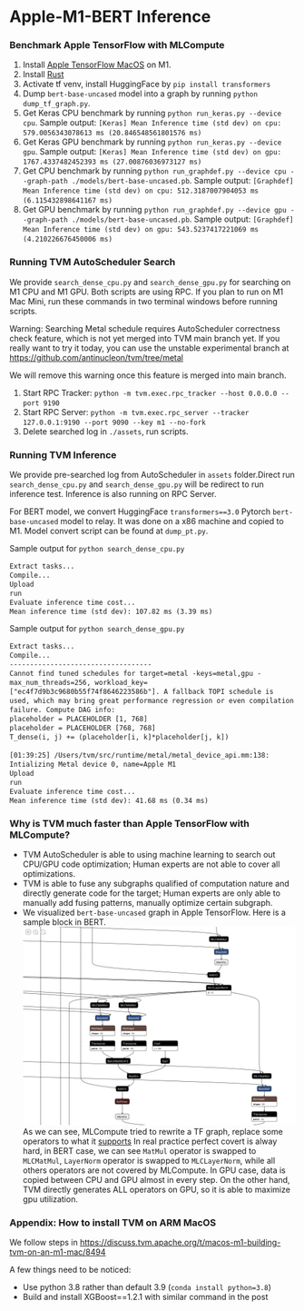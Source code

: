 # Apple-M1-BERT Inference

### Benchmark Apple TensorFlow with MLCompute
1. Install [Apple TensorFlow MacOS](https://github.com/apple/tensorflow_macos) on M1.
2. Install [Rust](https://www.rust-lang.org/tools/install)
3. Activate tf venv, install HuggingFace by `pip install transformers`
4. Dump `bert-base-uncased` model into a graph by running `python dump_tf_graph.py`. 
5. Get Keras CPU benchmark by running `python run_keras.py --device cpu`. Sample output: `[Keras] Mean Inference time (std dev) on cpu: 579.0056343078613 ms (20.846548561801576 ms)`
6. Get Keras GPU benchmark by running `python run_keras.py --device gpu`. Sample output: `[Keras] Mean Inference time (std dev) on gpu: 1767.4337482452393 ms (27.00876036973127 ms)`
7. Get CPU benchmark by running `python run_graphdef.py --device cpu --graph-path ./models/bert-base-uncased.pb`. Sample output: `[Graphdef] Mean Inference time (std dev) on cpu: 512.3187007904053 ms (6.115432898641167 ms)`
8. Get GPU benchmark by running `python run_graphdef.py --device gpu --graph-path ./models/bert-base-uncased.pb`. Sample output: `[Graphdef] Mean Inference time (std dev) on gpu: 543.5237417221069 ms (4.210226676450006 ms)`

### Running TVM AutoScheduler Search
We provide `search_dense_cpu.py` and `search_dense_gpu.py` for searching on M1 CPU and M1 GPU. Both scripts are using RPC. If you plan to run on M1 Mac Mini, run these commands in two terminal windows before running scripts.

Warning: Searching Metal schedule requires AutoScheduler correctness check feature, which is not yet merged into TVM main branch yet. If you really want to try it today, you can use the unstable experimental branch at https://github.com/antinucleon/tvm/tree/metal

We will remove this warning once this feature is merged into main branch.

1. Start RPC Tracker: `python -m tvm.exec.rpc_tracker --host 0.0.0.0 --port 9190`
2. Start RPC Server: `python -m tvm.exec.rpc_server --tracker 127.0.0.1:9190 --port 9090 --key m1 --no-fork`
3. Delete searched log in `./assets`, run scripts.

### Running TVM Inference
We provide pre-searched log from AutoScheduler in `assets` folder.Direct run `search_dense_cpu.py` and `search_dense_gpu.py` will be redirect to run inference test. Inference is also running on RPC Server.

For BERT model, we convert HuggingFace `transformers==3.0` Pytorch `bert-base-uncased` model to relay. It was done on a x86 machine and copied to M1. Model convert script can be found at `dump_pt.py`.

Sample output for `python search_dense_cpu.py`
```
Extract tasks...
Compile...
Upload
run
Evaluate inference time cost...
Mean inference time (std dev): 107.82 ms (3.39 ms)
```

Sample output for `python search_dense_gpu.py`
```
Extract tasks...
Compile...
-----------------------------------
Cannot find tuned schedules for target=metal -keys=metal,gpu -max_num_threads=256, workload_key=["ec4f7d9b3c9680b55f74f8646223586b"]. A fallback TOPI schedule is used, which may bring great performance regression or even compilation failure. Compute DAG info:
placeholder = PLACEHOLDER [1, 768]
placeholder = PLACEHOLDER [768, 768]
T_dense(i, j) += (placeholder[i, k]*placeholder[j, k])

[01:39:25] /Users/tvm/src/runtime/metal/metal_device_api.mm:138: Intializing Metal device 0, name=Apple M1
Upload
run
Evaluate inference time cost...
Mean inference time (std dev): 41.68 ms (0.34 ms)
```

### Why is TVM much faster than Apple TensorFlow with MLCompute?
- TVM AutoScheduler is able to using machine learning to search out CPU/GPU code optimization; Human experts are not able to cover all optimizations.
- TVM is able to fuse any subgraphs qualified of computation nature and directly generate code for the target; Human experts are only able to manually add fusing patterns, manually optimize certain subgraph.
- We visualized `bert-base-uncased` graph in Apple TensorFlow. Here is a sample block in BERT. ![sample block](assets/tf_block.png)
  As we can see, MLCompute tried to rewrite a TF graph, replace some operators to what it [supports](https://developer.apple.com/documentation/mlcompute/layers)
  In real practice perfect covert is alway hard, in BERT case, we can see `MatMul` operator is swapped to `MLCMatMul`, `LayerNorm` operator is swapped to `MLCLayerNorm`, while all others operators are not covered by MLCompute. In GPU case, data is copied between CPU and GPU almost in every step. On the other hand, TVM directly generates ALL operators on GPU, so it is able to maximize gpu utilization.


### Appendix: How to install TVM on ARM MacOS
We follow steps in https://discuss.tvm.apache.org/t/macos-m1-building-tvm-on-an-m1-mac/8494

A few things need to be noticed:
- Use python 3.8 rather than default 3.9 (`conda install python=3.8`)
- Build and install XGBoost==1.2.1 with similar command in the post


